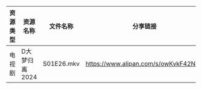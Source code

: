 | 资源类型 | 资源名称      | 文件名称       | 分享链接                                 | 更新时间                |
| ---- | --------- | ---------- | ------------------------------------ | ------------------- |
| 电视剧  | D大梦归离2024 | S01E26.mkv | https://www.alipan.com/s/owKvkF42NUL | 2024-11-13 06:00:05 |

